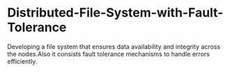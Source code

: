 # Distributed-File-System-with-Fault-Tolerance
Developing a file system that ensures data availability and integrity across the nodes.Also it consists fault tolerance mechanisms to handle errors efficiently.
